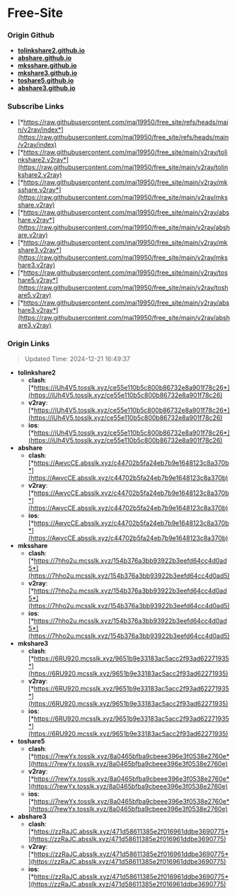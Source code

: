 # Free-Site

### Origin Github

- [**tolinkshare2.github.io**](https://github.com/tolinkshare2/tolinkshare2.github.io)
- [**abshare.github.io**](https://github.com/abshare/abshare.github.io)
- [**mksshare.github.io**](https://github.com/mksshare/mksshare.github.io)
- [**mkshare3.github.io**](https://github.com/mkshare3/mkshare3.github.io)
- [**toshare5.github.io**](https://github.com/toshare5/toshare5.github.io)
- [**abshare3.github.io**](https://github.com/abshare3/abshare3.github.io)

### Subscribe Links

- [*https://raw.githubusercontent.com/mai19950/free_site/refs/heads/main/v2ray/index*](https://raw.githubusercontent.com/mai19950/free_site/refs/heads/main/v2ray/index)
- [*https://raw.githubusercontent.com/mai19950/free_site/main/v2ray/tolinkshare2.v2ray*](https://raw.githubusercontent.com/mai19950/free_site/main/v2ray/tolinkshare2.v2ray)
- [*https://raw.githubusercontent.com/mai19950/free_site/main/v2ray/mksshare.v2ray*](https://raw.githubusercontent.com/mai19950/free_site/main/v2ray/mksshare.v2ray)
- [*https://raw.githubusercontent.com/mai19950/free_site/main/v2ray/abshare.v2ray*](https://raw.githubusercontent.com/mai19950/free_site/main/v2ray/abshare.v2ray)
- [*https://raw.githubusercontent.com/mai19950/free_site/main/v2ray/mkshare3.v2ray*](https://raw.githubusercontent.com/mai19950/free_site/main/v2ray/mkshare3.v2ray)
- [*https://raw.githubusercontent.com/mai19950/free_site/main/v2ray/toshare5.v2ray*](https://raw.githubusercontent.com/mai19950/free_site/main/v2ray/toshare5.v2ray)
- [*https://raw.githubusercontent.com/mai19950/free_site/main/v2ray/abshare3.v2ray*](https://raw.githubusercontent.com/mai19950/free_site/main/v2ray/abshare3.v2ray)

### Origin Links

> Updated Time: 2024-12-21 16:49:37

- **tolinkshare2**
  - **clash**: [*https://iUh4V5.tosslk.xyz/ce55e110b5c800b86732e8a901f78c26*](https://iUh4V5.tosslk.xyz/ce55e110b5c800b86732e8a901f78c26)
  - **v2ray**: [*https://iUh4V5.tosslk.xyz/ce55e110b5c800b86732e8a901f78c26*](https://iUh4V5.tosslk.xyz/ce55e110b5c800b86732e8a901f78c26)
  - **ios**: [*https://iUh4V5.tosslk.xyz/ce55e110b5c800b86732e8a901f78c26*](https://iUh4V5.tosslk.xyz/ce55e110b5c800b86732e8a901f78c26)
- **abshare**
  - **clash**: [*https://AwvcCE.absslk.xyz/c44702b5fa24eb7b9e1648123c8a370b*](https://AwvcCE.absslk.xyz/c44702b5fa24eb7b9e1648123c8a370b)
  - **v2ray**: [*https://AwvcCE.absslk.xyz/c44702b5fa24eb7b9e1648123c8a370b*](https://AwvcCE.absslk.xyz/c44702b5fa24eb7b9e1648123c8a370b)
  - **ios**: [*https://AwvcCE.absslk.xyz/c44702b5fa24eb7b9e1648123c8a370b*](https://AwvcCE.absslk.xyz/c44702b5fa24eb7b9e1648123c8a370b)
- **mksshare**
  - **clash**: [*https://7hho2u.mcsslk.xyz/154b376a3bb93922b3eefd64cc4d0ad5*](https://7hho2u.mcsslk.xyz/154b376a3bb93922b3eefd64cc4d0ad5)
  - **v2ray**: [*https://7hho2u.mcsslk.xyz/154b376a3bb93922b3eefd64cc4d0ad5*](https://7hho2u.mcsslk.xyz/154b376a3bb93922b3eefd64cc4d0ad5)
  - **ios**: [*https://7hho2u.mcsslk.xyz/154b376a3bb93922b3eefd64cc4d0ad5*](https://7hho2u.mcsslk.xyz/154b376a3bb93922b3eefd64cc4d0ad5)
- **mkshare3**
  - **clash**: [*https://6RU920.mcsslk.xyz/9651b9e33183ac5acc2f93ad62271935*](https://6RU920.mcsslk.xyz/9651b9e33183ac5acc2f93ad62271935)
  - **v2ray**: [*https://6RU920.mcsslk.xyz/9651b9e33183ac5acc2f93ad62271935*](https://6RU920.mcsslk.xyz/9651b9e33183ac5acc2f93ad62271935)
  - **ios**: [*https://6RU920.mcsslk.xyz/9651b9e33183ac5acc2f93ad62271935*](https://6RU920.mcsslk.xyz/9651b9e33183ac5acc2f93ad62271935)
- **toshare5**
  - **clash**: [*https://7rewYx.tosslk.xyz/8a0465bfba9cbeee396e3f0538e2760e*](https://7rewYx.tosslk.xyz/8a0465bfba9cbeee396e3f0538e2760e)
  - **v2ray**: [*https://7rewYx.tosslk.xyz/8a0465bfba9cbeee396e3f0538e2760e*](https://7rewYx.tosslk.xyz/8a0465bfba9cbeee396e3f0538e2760e)
  - **ios**: [*https://7rewYx.tosslk.xyz/8a0465bfba9cbeee396e3f0538e2760e*](https://7rewYx.tosslk.xyz/8a0465bfba9cbeee396e3f0538e2760e)
- **abshare3**
  - **clash**: [*https://zzRaJC.absslk.xyz/471d58611385e2f016961ddbe3690775*](https://zzRaJC.absslk.xyz/471d58611385e2f016961ddbe3690775)
  - **v2ray**: [*https://zzRaJC.absslk.xyz/471d58611385e2f016961ddbe3690775*](https://zzRaJC.absslk.xyz/471d58611385e2f016961ddbe3690775)
  - **ios**: [*https://zzRaJC.absslk.xyz/471d58611385e2f016961ddbe3690775*](https://zzRaJC.absslk.xyz/471d58611385e2f016961ddbe3690775)
